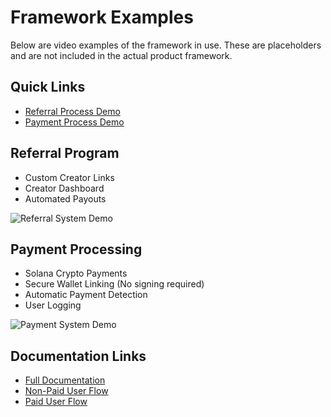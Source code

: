 # Framework Examples

Below are video examples of the framework in use. These are placeholders and are not included in the actual product framework.

## Quick Links
- [Referral Process Demo](#referral-program)
- [Payment Process Demo](#payment-processing)

## Referral Program

- Custom Creator Links
- Creator Dashboard
- Automated Payouts

![Referral System Demo](https://github.com/user-attachments/assets/7bab3bb2-9af2-4bee-84ee-740576e2e01a)

## Payment Processing

- Solana Crypto Payments
- Secure Wallet Linking (No signing required)
- Automatic Payment Detection
- User Logging

![Payment System Demo](https://github.com/user-attachments/assets/f27e39b2-9649-412e-9a7d-f82eed312506)

## Documentation Links

- [Full Documentation](../README.md#documentation)
- [Non-Paid User Flow](../README.md#non-paid-users-bot-interactions)
- [Paid User Flow](../README.md#paid-users-bot-interactions)
